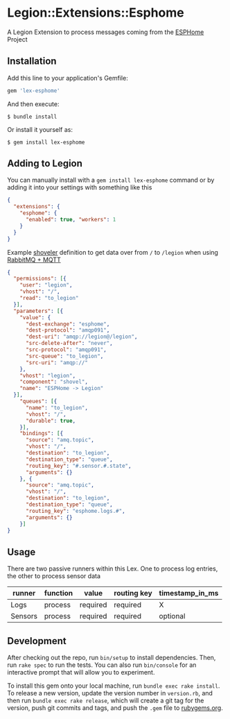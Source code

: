 # Legion::Extensions::Esphome

A Legion Extension to process messages coming from the [ESPHome](https://esphome.io/) Project
## Installation

Add this line to your application's Gemfile:

```ruby
gem 'lex-esphome'
```

And then execute:

    $ bundle install

Or install it yourself as:

    $ gem install lex-esphome

## Adding to Legion
You can manually install with a `gem install lex-esphome` command or by adding it into your settings with something like this
```json
{
  "extensions": {
    "esphome": {
      "enabled": true, "workers": 1
    }
  }
}
```

Example [shoveler](https://www.rabbitmq.com/shovel.html) definition to get data over from `/` to `/legion` when using [RabbitMQ + MQTT](https://www.rabbitmq.com/mqtt.html)
```json
{
  "permissions": [{
    "user": "legion",
	"vhost": "/",
	"read": "to_legion"
  }],
  "parameters": [{
	"value": {
	  "dest-exchange": "esphome",
	  "dest-protocol": "amqp091",
	  "dest-uri": "amqp://legion@/legion",
	  "src-delete-after": "never",
	  "src-protocol": "amqp091",
	  "src-queue": "to_legion",
	  "src-uri": "amqp://"
	},
	"vhost": "legion",
	"component": "shovel",
	"name": "ESPHome -> Legion"
  }],
	"queues": [{
      "name": "to_legion",
	  "vhost": "/",
	  "durable": true,
	}],
	"bindings": [{
	  "source": "amq.topic",
	  "vhost": "/",
	  "destination": "to_legion",
	  "destination_type": "queue",
	  "routing_key": "#.sensor.#.state",
	  "arguments": {}
	}, {
	  "source": "amq.topic",
	  "vhost": "/",
	  "destination": "to_legion",
	  "destination_type": "queue",
	  "routing_key": "esphome.logs.#",
	  "arguments": {}
	}]
}
```

## Usage
There are two passive runners within this Lex. One to process log entries, the other to process sensor data

|runner|function|value|routing key|timestamp_in_ms|
|---|---|---|---|---|
|Logs|process|required|required|X|
|Sensors|process|required|required|optional|


## Development
After checking out the repo, run `bin/setup` to install dependencies. Then, run `rake spec` to run the tests. You can also run `bin/console` for an interactive prompt that will allow you to experiment.

To install this gem onto your local machine, run `bundle exec rake install`. To release a new version, update the version number in `version.rb`, and then run `bundle exec rake release`, which will create a git tag for the version, push git commits and tags, and push the `.gem` file to [rubygems.org](https://rubygems.org).
